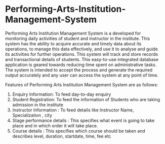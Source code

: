 # Performing-Arts-Institution-Management-System

Performing Arts Institution Management System   is a developed for monitoring daily activities of student and instructor in the institute. This system has the ability to acquire accurate and timely data about its operations, to manage this data effectively, and use it to analyse and guide its activities for further operations. This system will track and store records and transactional details of students. This easy-to-use integrated database application is geared towards reducing time spent on administrative tasks. The system is intended to accept the process and generate the required output accurately and any user can access the system at any point of time.

Features of Performing Arts Institution Management System are as follows:
1.	Enquiry Information: To feed day-to-day enquiry
2.	Student Registration: To feed the information of Students who are taking admission in the institute
3.	Instructor Information : To feed details like Instructor Name, Specialization , city
4.	Stage performance details : This specifies what event is going to take place and in which order it will take place.
5.	Course details : This specifies which course should be taken and describes level, duration, startdate, time, fee etc
